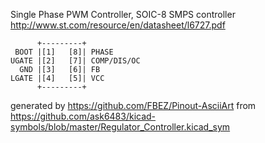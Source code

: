 Single Phase PWM Controller, SOIC-8
SMPS controller
http://www.st.com/resource/en/datasheet/l6727.pdf


	      +---------+
	 BOOT |[1]   [8]| PHASE
	UGATE |[2]   [7]| COMP/DIS/OC
	  GND |[3]   [6]| FB
	LGATE |[4]   [5]| VCC
	      +---------+


generated by https://github.com/FBEZ/Pinout-AsciiArt from https://github.com/ask6483/kicad-symbols/blob/master/Regulator_Controller.kicad_sym